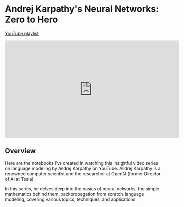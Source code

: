 # Andrej Karpathy's Neural Networks: Zero to Hero

[YouTube playlist](https://youtube.com/playlist?list=PLAqhIrjkxbuWI23v9cThsA9GvCAUhRvKZ&si=yVuDdmAWhhkEXjYN)

<iframe width="560" height="315" src="https://www.youtube.com/embed/videoseries?si=yVuDdmAWhhkEXjYN&amp;list=PLAqhIrjkxbuWI23v9cThsA9GvCAUhRvKZ" title="YouTube video player" frameborder="0" allow="accelerometer; autoplay; clipboard-write; encrypted-media; gyroscope; picture-in-picture; web-share" allowfullscreen></iframe>

## Overview

Here are the notebooks I've created in watching this insightful video series on language modeling by Andrej Karpathy on YouTube. Andrej Karpathy is a renowned computer scientist and the researcher at OpenAI (former Director of AI at Tesla). 

In this series, he delves deep into the basics of neural networks, the simple mathematics behind them, backpropagation from scratch, language modeling, covering various topics, techniques, and applications.